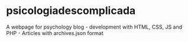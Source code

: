 # psicologiadescomplicada
A webpage for psychology blog - development with HTML, CSS, JS and PHP - Articles with archives.json format
